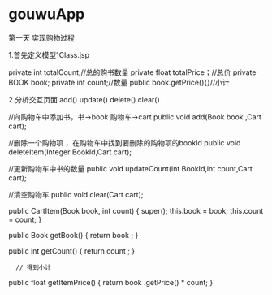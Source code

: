 # gouwuApp
第一天
实现购物过程


1.首先定义模型1Class.jsp


private int totalCount;//总的购书数量
private float totalPrice；//总价
private BOOK book;
private int count;//数量
public book.getPrice(){}//小计


2.分析交互页面
add()
update()
delete()
clear()

//向购物车中添加书，书→book 购物车→cart
  public void add(Book book ,Cart cart);
  
//删除一个购物项 ，在购物车中找到要删除的购物项的bookId
    public void deleteItem(Integer BookId,Cart cart);
     
//更新购物车中书的数量
     public void updateCount(int BookId,int count,Cart cart);
 
//清空购物车
     public void clear(Cart cart);

public CartItem(Book book, int count) {
           super();
           this.book = book;
           this.count = count;
     }



public Book getBook() {
           return book ;
     }


public int getCount() {
           return count ;
     }
     
     
      // 得到小计
public float getItemPrice() {
 return book .getPrice() * count;
     }
